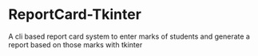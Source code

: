 # ReportCard-Tkinter
A cli based report card system to enter marks of students and generate a report based on those marks with tkinter
